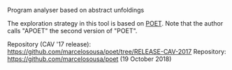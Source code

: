 Program analyser based on abstract unfoldings

The exploration strategy in this tool is based on [POET](POET.md). Note that the author calls "APOET" the second version of "POET".

Repository (CAV '17 release): https://github.com/marcelosousa/poet/tree/RELEASE-CAV-2017
Repository: https://github.com/marcelosousa/poet (19 October 2018)